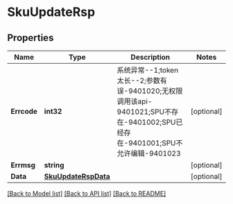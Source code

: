 # SkuUpdateRsp

## Properties

Name | Type | Description | Notes
------------ | ------------- | ------------- | -------------
**Errcode** | **int32** | 系统异常--1;token太长--2;参数有误-9401020;无权限调用该api-9401021;SPU不存在-9401002;SPU已经存在-9401001;SPU不允许编辑-9401023 | [optional] 
**Errmsg** | **string** |  | [optional] 
**Data** | [**SkuUpdateRspData**](SkuUpdateRsp_data.md) |  | [optional] 

[[Back to Model list]](../README.md#documentation-for-models) [[Back to API list]](../README.md#documentation-for-api-endpoints) [[Back to README]](../README.md)


